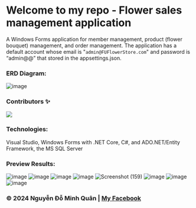 # Welcome to my repo - Flower sales management application
A Windows Forms application for member management, product (flower bouquet) management, and order management. The application has a default account whose email is "`admin@FUFlowerStore.com`" and password is “admin@@” that stored in the appsettings.json.

### ERD Diagram:
![image](https://github.com/nguyenkunquan/flower-sales-management-application/assets/152289671/126ef048-ba9a-4b7d-b4b2-7f79a1021df5)

### Contributors ✨
<a href="https://github.com/nguyenkunquan/flower-sales-management-application/graphs/contributors">
  <img src="https://contrib.rocks/image?repo=nguyenkunquan/flower-sales-management-application"/>
</a>

### Technologies:
Visual Studio, Windows Forms with .NET Core, C#, and ADO.NET/Entity Framework, the MS SQL Server

### Preview Results:
![image](https://github.com/nguyenkunquan/flower-sales-management-application/assets/152289671/65c3ef72-dc6d-43b7-a4f0-811c4766890c)
![image](https://github.com/nguyenkunquan/flower-sales-management-application/assets/152289671/e5e4624b-1c33-452d-8ae4-e1c37fd58cc4)
![image](https://github.com/nguyenkunquan/flower-sales-management-application/assets/152289671/b492743f-6151-4682-ab7e-f354701a8f70)
![image](https://github.com/nguyenkunquan/flower-sales-management-application/assets/152289671/9ce144b5-ee2b-472e-a460-1422c17d41eb)
![Screenshot (159)](https://github.com/nguyenkunquan/flower-sales-management-application/assets/152289671/eca514d8-9b5e-4869-b7d8-3b34900363b0)
![image](https://github.com/nguyenkunquan/flower-sales-management-application/assets/152289671/0ecbaf43-9f29-4847-bcbf-e4b039157995)
![image](https://github.com/nguyenkunquan/flower-sales-management-application/assets/152289671/7030c86a-d9da-4341-a665-ca6e1dc07314)
![image](https://github.com/nguyenkunquan/flower-sales-management-application/assets/152289671/7b6a868b-f339-457c-83fb-25135134bf01)

### © 2024 Nguyễn Đỗ Minh Quân | [My Facebook](https://www.facebook.com/wuaanm)
